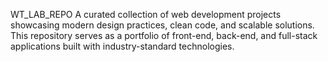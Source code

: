 WT_LAB_REPO
A curated collection of web development projects showcasing modern design practices, clean code, and scalable solutions. This repository serves as a portfolio of front-end, back-end, and full-stack applications built with industry-standard technologies.
